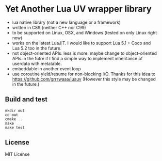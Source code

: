 # Yet Another Lua UV wrapper library

* lua native library (not a new language or a framework)
* written in C89 (neither C++ nor C99)
* to be supported on Linux, OSX, and Windows (tested on only Linux right now)
* works on the latest LuaJIT. I would like to support Lua 5.1 + Coco and Lua 5.2 too in the future.
* not object-oriented APIs. less is more. maybe change to object-oriented APIs in the futre if I find a simple way to implement inheritance of userdata with metatable.
* embeddable in another event loop
* use coroutine yield/resume for non-blocking I/O.
  Thanks for this idea to https://github.com/grrrwaaa/luauv
  (However this style may be changed in the future.)

## Build and test

```
mkdir out
cd out
cmake ..
make
make test
```

## License
MIT License
